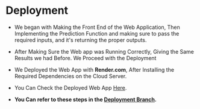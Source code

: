 # **Deployment**

- We began with Making the Front End of the Web Application, Then Implementing the Prediction Function and making sure to pass the required inputs, and it's returning the proper outputs.

- After Making Sure the Web app was Running Correctly, Giving the Same Results we had Before. We Proceed with the Deployment

- We Deployed the Web App with **Render.com**, After Installing the Required Dependencies on the Cloud Server.

- You Can Check the Deployed Web App [Here](https://bondora-financial-risk-predictor.onrender.com/).

- **You Can refer to these steps in the [Deployment Branch](https://github.com/abduulrahmankhalid/Bondora-Financial-Risk-Prediction/tree/Deployment).**

